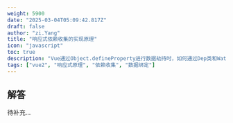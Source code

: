 ```yaml
---
weight: 5900
date: "2025-03-04T05:09:42.817Z"
draft: false
author: "zi.Yang"
title: "响应式依赖收集的实现原理"
icon: "javascript"
toc: true
description: "Vue通过Object.defineProperty进行数据劫持时，如何通过Dep类和Watcher实例实现依赖收集？请描述从数据读取到依赖关系建立的完整链路及触发更新的回调流程。"
tags: ["vue2", "响应式原理", "依赖收集", "数据绑定"]
---
```


## 解答

待补充...

